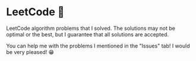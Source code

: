 # LeetCode 🚀
 LeetCode algorithm problems that I solved.
 The solutions may not be optimal or the best, but I guarantee that all solutions are accepted.

 You can help me with the problems I mentioned in the "Issues" tab! I would be very pleased! 😁
